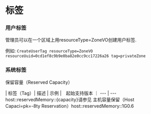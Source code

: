 # 标签
### 用户标签
管理员可以在一个区域上用resourceType=ZoneVO创建用户标签. 

例如:
`CreateUserTag resourceType=ZoneVO resourceUuid=0cd1ef8c9b9e0ba82e0cc9cc17226a26 tag=privateZone
`

### 系统标签

保留容量（Reserved Capacity）

| 标签（Tag）| 描述 | 示例 |　起始支持版本
｜ --- | ---
host::reservedMemory::{capacity}请参见 主机容量保留（Host Capaci=pk=-8ty Reservation）host::reservedMemory::1G0.6